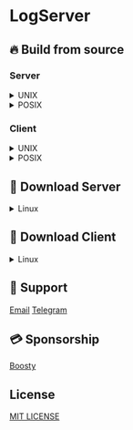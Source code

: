 # LogServer

## 🔥 Build from source
### Server
<details>

<summary>UNIX</summary>

```bash
sudo bash ./InstallLibraries.sh
mkdir build
cd build
sudo cmake ..
sudo make -j4
sudo make install
# or
sudo bash ./BuildProject.sh
```

</details>

<details>

<summary>POSIX</summary>

```bash
mkdir build
cd build
cmake ..
cmake --build .
cmake --install
```

</details>

### Client
<details>

<summary>UNIX</summary>

```bash
sudo bash ./InstallLibraries.sh
cd src
cd Client
mkdir build
cd build
sudo cmake ..
sudo make -j4
sudo make install
# or
sudo bash ./BuildProject.sh
```

</details>

<details>

<summary>POSIX</summary>

```bash
cd src
cd Client
mkdir build
cd build
cmake ..
cmake --build .
cmake --install
```

</details>

## 🚀 Download Server

<details>

<summary>Linux</summary>

[Server for linux(amd64)](https://github.com/DeepForge-Technology/LogServer/releases/download/v0.1_linux_amd64/Server)

</details>

## 🚀 Download Client

<details>

<summary>Linux</summary>

[Client for linux(amd64)](https://github.com/DeepForge-Technology/LogServer/releases/download/v0.1_client_linux_amd64/Client)

</details>

## 👥 Support
[Email](mailto:deepforge.technology@gmail.com)
[Telegram](https://t.me/deepforge_toolset)

## 💳 Sponsorship
[Boosty](https://boosty.to/deepforge/donate)

## License
[MIT LICENSE](LICENSE)